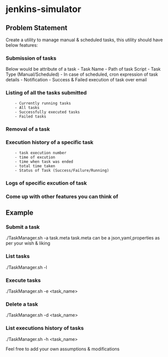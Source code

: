 # jenkins-simulator

## Problem Statement
Create a utility to manage manual & scheduled tasks, this utility should have below features:
### Submission of tasks
Below would be attribute of a task
        - Task Name
        - Path of task Script
        - Task Type (Manual/Scheduled)
            - In case of scheduled, cron expression of task details
        - Notification
            - Success & Failed execution of task over email
### Listing of all the tasks submitted
        - Currently running tasks
        - All tasks
        - Successfully executed tasks
        - Failed tasks
### Removal of a task
### Execution history of a specific task
        - task execution number
        - time of excution
        - time when task was ended
        - total time taken
        - Status of Task (Success/Failure/Running)
### Logs of specific excution of task
### Come up with other features you can think of

## Example
### Submit a task
./TaskManager.sh -a task.meta
task.meta can be a json,yaml,properties as per your wish & liking

### List tasks
./TaskManager.sh -l 

### Execute tasks
./TaskManager.sh -e <task_name> 

### Delete a task
./TaskManager.sh -d <task_name>

### List executions history of tasks
./TaskManager.sh -h <task_name> 

Feel free to add your own assumptions & modifications
